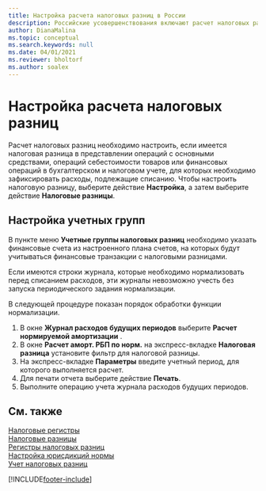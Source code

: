 ```yaml
---
title: Настройка расчета налоговых разниц в России
description: Российские усовершенствования включают расчет налоговых разниц по основным средствам.
author: DianaMalina
ms.topic: conceptual
ms.search.keywords: null
ms.date: 04/01/2021
ms.reviewer: bholtorf
ms.author: soalex
---
```


# Настройка расчета налоговых разниц

Расчет налоговых разниц необходимо настроить, если имеется налоговая разница в представлении операций с основными средствами, операций себестоимости товаров или финансовых операций в бухгалтерском и налоговом учете, для которых необходимо зафиксировать расходы, подлежащие списанию. Чтобы настроить налоговую разницу, выберите действие **Настройка**, а затем выберите действие **Налоговые разницы**.

## Настройка учетных групп

В пункте меню **Учетные группы налоговых разниц** необходимо указать финансовые счета из настроенного плана счетов, на которых будут учитываться финансовые транзакции с налоговыми разницами.

Если имеются строки журнала, которые необходимо нормализовать перед списанием расходов, эти журналы невозможно учесть без запуска периодического задания нормализации.

В следующей процедуре показан порядок обработки функции нормализации.

1. В окне **Журнал расходов будущих периодов** выберите **Расчет нормируемой амортизации** .
2. В окне **Расчет аморт. РБП по норм.** на экспресс-вкладке **Налоговая разница** установите фильтр для налоговой разницы.
3. На экспресс-вкладке **Параметры** введите учетный период, для которого выполняется расчет.
4. Для печати отчета выберите действие **Печать**.
5. Выполните операцию учета журнала расходов будущих периодов.

## См. также

[Налоговые регистры](Tax-Registers.md)  
[Налоговые разницы](Tax-Differences.md)  
[Регистры налоговых разниц](Tax-Difference-Registers.md)  
[Настройка юрисдикций нормы](How-to-Set-Up-Norm-Jurisdictions.md)  
[Учет налоговых разниц](How-to-Post-Tax-Differences.md)  


[!INCLUDE[footer-include](../../includes/footer-banner.md)]